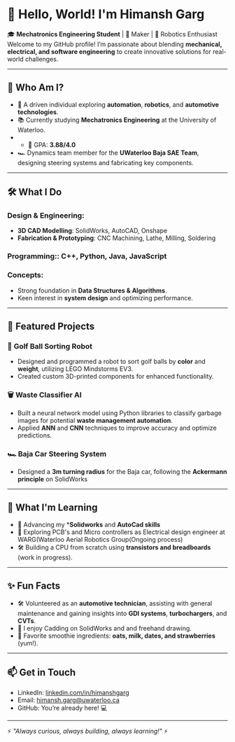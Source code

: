 # 👋 Hello, World! I'm Himansh Garg

🎓 **Mechatronics Engineering Student** | 🔧 Maker | 🤖 Robotics Enthusiast  
Welcome to my GitHub profile! I’m passionate about blending **mechanical, electrical, and software engineering** to create innovative solutions for real-world challenges.

---

## 🚀 **Who Am I?**
- 🌟 A driven individual exploring **automation**, **robotics**, and **automotive technologies**.
- 📚 Currently studying **Mechatronics Engineering** at the University of Waterloo.
- - 🌟 GPA: **3.88/4.0**
- 🏎️ Dynamics team member for the **UWaterloo Baja SAE Team**, designing steering systems and fabricating key components.


---

## 🛠 **What I Do**

### Design & Engineering:
- **3D CAD Modelling**: SolidWorks, AutoCAD, Onshape  
- **Fabrication & Prototyping**: CNC Machining, Lathe, Milling, Soldering

### Programming:: **C++, Python, Java, JavaScript**


### Concepts:
- Strong foundation in **Data Structures & Algorithms**.  
- Keen interest in **system design** and optimizing performance.  

---

## 📂 **Featured Projects**
### 🏀 **Golf Ball Sorting Robot**
- Designed and programmed a robot to sort golf balls by **color** and **weight**, utilizing LEGO Mindstorms EV3.
- Created custom 3D-printed components for enhanced functionality.  

### 🗑️ **Waste Classifier AI**
- Built a neural network model using Python libraries to classify garbage images for potential **waste management automation**.
- Applied **ANN** and **CNN** techniques to improve accuracy and optimize predictions.

### 🏎️ **Baja Car Steering System**
- Designed a **3m turning radius** for the Baja car, following the **Ackermann principle** on SolidWorks
---

## 🌱 **What I'm Learning**
- 📐 Advancing my ***Solidworks** and **AutoCad skills**   
- 🤖 Exploring PCB's and Micro controllers as Electrical design engineer at WARG(Waterloo Aerial Robotics Group(Ongoing process) 
- 🛠️ Building a CPU from scratch using **transistors and breadboards** (work in progress).  

---

## ✨ **Fun Facts**
- 🛠️ Volunteered as an **automotive technician**, assisting with general maintenance and gaining insights into **GDI systems**, **turbochargers**, and **CVTs**.  
- 🎨 I enjoy Cadding on SolidWorks and and freehand drawing.  
- 🍓 Favorite smoothie ingredients: **oats, milk, dates, and strawberries** (yum!).  

---

## 📫 **Get in Touch**
- LinkedIn: [linkedin.com/in/himanshgarg](https://linkedin.com/in/himanshgarg)  
- Email: [himansh.garg@uwaterloo.ca](mailto:himansh.garg@uwaterloo.ca)  
- GitHub: You’re already here! 💻

---

⚡ *"Always curious, always building, always learning!"* ⚡

<!---
HimanshGarg890/HimanshGarg890 is a ✨ special ✨ repository because its `README.md` (this file) appears on your GitHub profile.
You can click the Preview link to take a look at your changes.
--->
